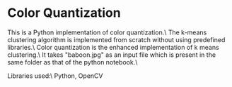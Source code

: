 # Color Quantization
This is a Python implementation of color quantization.\\
The k-means clustering algorithm is implemented from scratch without using predefined libraries.\\
Color quantization is the enhanced implementation of k means clustering.\\
It takes "baboon.jpg" as an input file which is present in the same folder as that of the python notebook.\\

Libraries used:\\
Python, OpenCV
